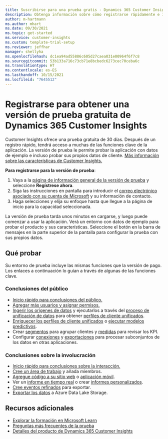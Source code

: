 ```yaml
---
title: Suscribirse para una prueba gratis - Dynamics 365 Customer Insights
description: Obtenga información sobre cómo registrarse rápidamente e iniciar una prueba gratuita de Customer Insights. Explore la aplicación y encuentre recursos de aprendizaje adicionales.
author: m-hartmann
ms.author: mhart
ms.date: 09/30/2021
ms.topic: get-started
ms.service: customer-insights
ms.custom: template-trial-setup
ms.reviewer: jeffhar
manager: shellyha
ms.openlocfilehash: dc1ea94ad55886c605d27caea031e00964f6f7c8
ms.sourcegitcommit: 53b133a716c73cb71e8bcbedc6273cec70ceba6c
ms.translationtype: HT
ms.contentlocale: es-ES
ms.lasthandoff: 10/15/2021
ms.locfileid: "7645512"
---
```

# <a name="sign-up-for-a-free-dynamics-365-customer-insights-trial"></a>Registrarse para obtener una versión de prueba gratuita de Dynamics 365 Customer Insights

Customer Insights ofrece una prueba gratuita de 30 días. Después de un registro rápido, tendrá acceso a muchas de las funciones clave de la aplicación. La versión de prueba le permite probar la aplicación con datos de ejemplo e incluso probar sus propios datos de cliente. [Más información sobre las características de Customer Insights.](overview.md)

**Para registrarse para la versión de prueba**:

1. Vaya a la [página de información general de la versión de prueba](https://dynamics.microsoft.com/get-started/?appname=customerinsights) y seleccione **Regístrese ahora**.
1. Siga las instrucciones en pantalla para introducir el [correo electrónico asociado con su cuenta de Microsoft](https://support.microsoft.com/windows/what-is-a-microsoft-account-4a7c48e9-ff5a-e9c6-5a5c-1a57d66c3bfa) y su información de contacto.
1. Haga selecciones y elija su enfoque hasta que llegue a la página de inicio para la capacidad seleccionada.

La versión de prueba tarda unos minutos en cargarse, y luego puede comenzar a usar la aplicación. Verá un entorno con datos de ejemplo para probar el producto y sus características. Seleccione el botón en la barra de mensajes en la parte superior de la pantalla para configurar la prueba con sus propios datos.

## <a name="what-to-try"></a>Qué probar

Su entorno de prueba incluye las mismas funciones que la versión de pago. Los enlaces a continuación lo guían a través de algunas de las funciones clave.

### <a name="audience-insights"></a>Conclusiones del público

- [Inicio rápido para conclusiones del público.](audience-insights/get-started.md)
- [Agregar más usuarios y asignar permisos.](audience-insights/permissions.md)
- [Ingerir los orígenes de datos](audience-insights/data-sources.md) y ejecutarlos a través del [proceso de unificación de datos](audience-insights/data-unification.md) para obtener [perfiles de cliente unificados](audience-insights/customer-profiles.md).
- [Enriquecer los perfiles de cliente unificados](audience-insights/enrichment-hub.md) o [ejecutar modelos predictivos](audience-insights/predictions-overview.md).
- Crear [segmentos](audience-insights/segments.md) para agrupar clientes y [medidas](audience-insights/measures.md) para revisar los KPI.
- Configurar [conexiones](audience-insights/connections.md) y [exportaciones](audience-insights/export-destinations.md) para procesar subconjuntos de los datos en otras aplicaciones.

### <a name="engagement-insights"></a>Conclusiones sobre la involucración

- [Inicio rápido para conclusiones sobre la interacción.](engagement-insights/get-started.md)
- [Cree un área de trabajo](engagement-insights/create-workspace.md) y añada miembros.
- [Agregue código a su sitio web](engagement-insights/instrument-website.md) o [aplicación móvil](engagement-insights/developer-resources.md#capture-events-from-mobile-apps).
- Ver un [informe en tiempo real](engagement-insights/view-reports.md) o crear [informes personalizados](engagement-insights/custom-reports.md).
- [Cree eventos refinados](engagement-insights/refined-events.md) para exportar.
- [Exportar los datos](engagement-insights/export-events.md) a Azure Data Lake Storage.

## <a name="additional-resources"></a>Recursos adicionales

- [Explorar la formación en Microsoft Learn](/learn/browse/?filter-products=dynamics-dynamics-cust-insights)
- [Preguntas más frecuentes de la prueba](trial-faq.md)
- [Detalles del producto de Dynamics 365 Customer Insights](https://dynamics.microsoft.com/ai/customer-insights/)
